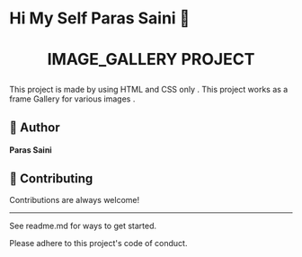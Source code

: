 # ****Hi My Self Paras Saini**** 👋


# <p align="center">IMAGE_GALLERY PROJECT</p>
  
This project is made by using HTML and CSS only . This project works as a frame Gallery for various images . 

 ## 🙇 Author
####  Paras Saini


## 🍰 Contributing    
Contributions are always welcome!
********
See readme.md for ways to get started.

Please adhere to this project's code of conduct.
